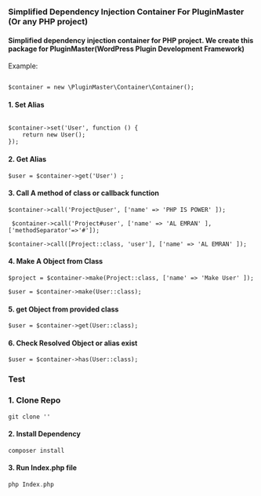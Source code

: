 ### Simplified Dependency Injection Container For PluginMaster (Or any PHP project)

#### Simplified dependency injection container for PHP project. We create this package for PluginMaster(WordPress Plugin Development Framework)


Example:

```injectablephp

$container = new \PluginMaster\Container\Container();

```

#### 1. Set Alias

```injectablephp

$container->set('User', function () {
    return new User();
});
```

#### 2. Get Alias

```injectablephp 
$user = $container->get('User') ;
```
#### 3. Call A method of class or callback function

```injectablephp 
$container->call('Project@user', ['name' => 'PHP IS POWER' ]);
```

```injectablephp 
 $container->call('Project#user', ['name' => 'AL EMRAN' ], ['methodSeparator'=>'#']);
```

```injectablephp
$container->call([Project::class, 'user'], ['name' => 'AL EMRAN' ]);
```

#### 4. Make A Object from Class

```injectablephp
$project = $container->make(Project::class, ['name' => 'Make User' ]);
```

```injectablephp
$user = $container->make(User::class);
```

#### 5. get Object from provided class

```injectablephp
$user = $container->get(User::class);
``` 
#### 6. Check Resolved Object or alias exist
```injectablephp
$user = $container->has(User::class);
```


### Test

### 1. Clone Repo
```shell
git clone ''
```

#### 2. Install Dependency
```shell
composer install
```

#### 3. Run Index.php file
```php 
php Index.php
```

